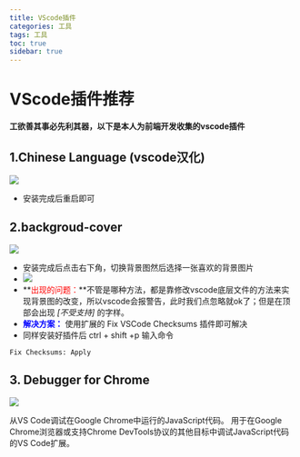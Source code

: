 ```yaml
---
title: VScode插件
categories: 工具
tags: 工具
toc: true
sidebar: true
---
```


# VScode插件推荐

**工欲善其事必先利其器，以下是本人为前端开发收集的vscode插件**

## 1.Chinese Language (vscode汉化)

<img src="http://r9cax60vt.hd-bkt.clouddn.com/blog/vscode_chinese.png">

- 安装完成后重启即可

## 2.backgroud-cover

<img src="http://r9cax60vt.hd-bkt.clouddn.com/blog/vscode_background.png">

- 安装完成后点击右下角，切换背景图然后选择一张喜欢的背景图片
- <img src="http://r9cax60vt.hd-bkt.clouddn.com/blog/vscode_back.png">
- **<font color=#FF0000 >出现的问题：</font>**不管是哪种方法，都是靠修改vscode底层文件的方法来实现背景图的改变，所以vscode会报警告，此时我们点忽略就ok了；但是在顶部会出现 *[不受支持]* 的字样。
- **<font color=#0000ff >解决方案：</font>** 使用扩展的 Fix VSCode Checksums 插件即可解决
- 同样安装好插件后 ctrl + shift +p 输入命令

```
Fix Checksums: Apply
```

## 3. Debugger for Chrome

<img src="http://r9cax60vt.hd-bkt.clouddn.com/blog/vscode_debugger.png">

从VS Code调试在Google Chrome中运行的JavaScript代码。
用于在Google Chrome浏览器或支持Chrome DevTools协议的其他目标中调试JavaScript代码的VS Code扩展。